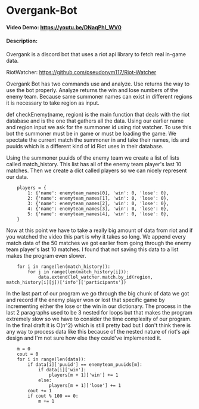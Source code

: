 # Overgank-Bot
#### Video Demo:  https://youtu.be/DNaqPhl_WV0
#### Description:
Overgank is a discord bot that uses a riot api library to fetch real in-game data.

RiotWatcher: https://github.com/pseudonym117/Riot-Watcher

Overgank Bot has two commands use and analyze. Use returns the way to use the bot properly. Analyze returns the win and lose numbers of the enemy team.
Because same summoner names can exist in different regions it is necessary to take region as input. 

def checkEnemy(name, region) is the main function that deals with the riot database and is the one that gathers all the data.
Using our earlier name and region input we ask for the summoner id using riot watcher. To use this bot the summoner must be in game or must be loading the game.
We spectate the current match the summoner in and take their names, ids and puuids which is a different kind of id Riot uses in their database.

Using the summoner puuids of the enemy team we create a list of lists called match_history. This list has all of the enemy team player's last 10 matches.
Then we create a dict called players so we can nicely represent our data.
```
    players = {
        1: {'name': enemyteam_names[0], 'win': 0, 'lose': 0},
        2: {'name': enemyteam_names[1], 'win': 0, 'lose': 0},
        3: {'name': enemyteam_names[2], 'win': 0, 'lose': 0},
        4: {'name': enemyteam_names[3], 'win': 0, 'lose': 0},
        5: {'name': enemyteam_names[4], 'win': 0, 'lose': 0},
    }
```

Now at this point we have to take a really big amount of data from riot and if you watched the video this part is why it takes so long.
We append every match data of the 50 matches we got earlier from going through the enemy team player's last 10 matches. I found that not saving this data to a list makes the program even slower.
```
    for i in range(len(match_history)):
        for j in range(len(match_history[i])):
            data.extend(lol_watcher.match.by_id(region, match_history[i][j])['info']['participants'])
```




In the last part of our program we go through the big chunk of data we got and record if the enemy player won or lost that specific game by incrementing either the lose or the win in our dictionary.
The process in the last 2 paragraphs used to be 3 nested for loops but that makes the program extremely slow so we have to consider the time complexity of our program.
In the final draft it is O(n^2) which is still pretty bad but I don't think there is any way to process data like this because of the nested nature of riot's api design and I'm not sure how else they could've implemented it.
```
    m = 0
    cout = 0
    for i in range(len(data)):
        if data[i]['puuid'] == enemyteam_puuids[m]:
            if data[i]['win']:
                players[m + 1]['win'] += 1
            else:
                players[m + 1]['lose'] += 1
        cout += 1
        if cout % 100 == 0:
            m += 1
```

